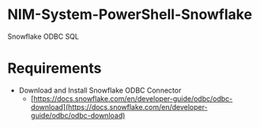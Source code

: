 # NIM-System-PowerShell-Snowflake
Snowflake ODBC SQL

# Requirements
- Download and Install Snowflake ODBC Connector
    - [https://docs.snowflake.com/en/developer-guide/odbc/odbc-download](https://docs.snowflake.com/en/developer-guide/odbc/odbc-download)

